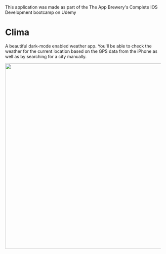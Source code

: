 This application was made as part of the The App Brewery's Complete IOS Development bootcamp on Udemy

#  Clima
A beautiful dark-mode enabled weather app. You'll be able to check the weather for the current location based on the GPS data from the iPhone as well as by searching for a city manually. 

<p align="center">
  <img src = Clima/ClimaDemo.gif height="600">
</p>
